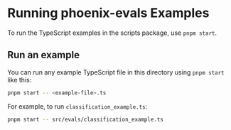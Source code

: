 # Running phoenix-evals Examples

To run the TypeScript examples in the scripts package, use `pnpm start`.

## Run an example

You can run any example TypeScript file in this directory using `pnpm start` like this:

```sh
pnpm start -- <example-file>.ts
```

For example, to run `classification_example.ts`:

```sh
pnpm start -- src/evals/classification_example.ts
```
